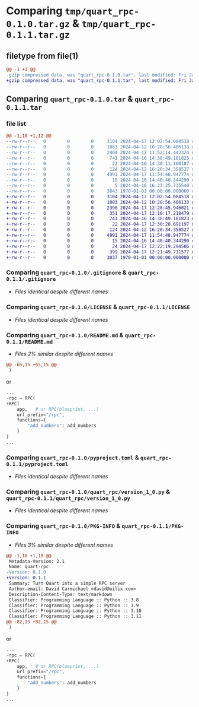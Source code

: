 # Comparing `tmp/quart_rpc-0.1.0.tar.gz` & `tmp/quart_rpc-0.1.1.tar.gz`

## filetype from file(1)

```diff
@@ -1 +1 @@
-gzip compressed data, was "quart_rpc-0.1.0.tar", last modified: Fri Jan  1 00:00:00 2016, max compression
+gzip compressed data, was "quart_rpc-0.1.1.tar", last modified: Fri Jan  1 00:00:00 2016, max compression
```

## Comparing `quart_rpc-0.1.0.tar` & `quart_rpc-0.1.1.tar`

### file list

```diff
@@ -1,10 +1,12 @@
--rw-r--r--   0        0        0     3104 2024-04-17 12:02:54.084518 quart_rpc-0.1.0/.gitignore
--rw-r--r--   0        0        0     1083 2024-04-12 10:28:56.406133 quart_rpc-0.1.0/LICENSE
--rw-r--r--   0        0        0     2404 2024-04-17 11:52:14.442324 quart_rpc-0.1.0/README.md
--rw-r--r--   0        0        0      741 2024-04-16 14:38:49.181823 quart_rpc-0.1.0/pyproject.toml
--rw-r--r--   0        0        0       22 2024-04-16 14:30:11.100187 quart_rpc-0.1.0/quart_rpc/__init__.py
--rw-r--r--   0        0        0      124 2024-04-12 16:20:34.358527 quart_rpc-0.1.0/quart_rpc/latest.py
--rw-r--r--   0        0        0     4991 2024-04-17 11:54:48.947774 quart_rpc-0.1.0/quart_rpc/version_1_0.py
--rw-r--r--   0        0        0       15 2024-04-16 14:40:40.344290 quart_rpc-0.1.0/requirements/development.txt
--rw-r--r--   0        0        0        5 2024-04-16 16:23:25.735540 quart_rpc-0.1.0/requirements/main.txt
--rw-r--r--   0        0        0     3043 1970-01-01 00:00:00.000000 quart_rpc-0.1.0/PKG-INFO
+-rw-r--r--   0        0        0     3104 2024-04-17 12:02:54.084518 quart_rpc-0.1.1/.gitignore
+-rw-r--r--   0        0        0     1083 2024-04-12 10:28:56.406133 quart_rpc-0.1.1/LICENSE
+-rw-r--r--   0        0        0     2398 2024-04-17 12:28:45.946021 quart_rpc-0.1.1/README.md
+-rw-r--r--   0        0        0      351 2024-04-17 12:10:17.218479 quart_rpc-0.1.1/app/__init__.py
+-rw-r--r--   0        0        0      741 2024-04-16 14:38:49.181823 quart_rpc-0.1.1/pyproject.toml
+-rw-r--r--   0        0        0       22 2024-04-17 12:30:28.691197 quart_rpc-0.1.1/quart_rpc/__init__.py
+-rw-r--r--   0        0        0      124 2024-04-12 16:20:34.358527 quart_rpc-0.1.1/quart_rpc/latest.py
+-rw-r--r--   0        0        0     4991 2024-04-17 11:54:48.947774 quart_rpc-0.1.1/quart_rpc/version_1_0.py
+-rw-r--r--   0        0        0       15 2024-04-16 14:40:40.344290 quart_rpc-0.1.1/requirements/development.txt
+-rw-r--r--   0        0        0       24 2024-04-17 12:22:19.294586 quart_rpc-0.1.1/requirements/main.txt
+-rw-r--r--   0        0        0      399 2024-04-17 12:21:49.711577 quart_rpc-0.1.1/test.py
+-rw-r--r--   0        0        0     3037 1970-01-01 00:00:00.000000 quart_rpc-0.1.1/PKG-INFO
```

### Comparing `quart_rpc-0.1.0/.gitignore` & `quart_rpc-0.1.1/.gitignore`

 * *Files identical despite different names*

### Comparing `quart_rpc-0.1.0/LICENSE` & `quart_rpc-0.1.1/LICENSE`

 * *Files identical despite different names*

### Comparing `quart_rpc-0.1.0/README.md` & `quart_rpc-0.1.1/README.md`

 * *Files 2% similar despite different names*

```diff
@@ -65,15 +65,15 @@
 )
 ```
 
 or 
 
 ```python
 ...
-rpc = RPC(
+RPC(
     app,   # or RPC(blueprint, ...)
     url_prefix="/rpc", 
     functions={
         "add_numbers": add_numbers
     }
 )
 ...
```

### Comparing `quart_rpc-0.1.0/pyproject.toml` & `quart_rpc-0.1.1/pyproject.toml`

 * *Files identical despite different names*

### Comparing `quart_rpc-0.1.0/quart_rpc/version_1_0.py` & `quart_rpc-0.1.1/quart_rpc/version_1_0.py`

 * *Files identical despite different names*

### Comparing `quart_rpc-0.1.0/PKG-INFO` & `quart_rpc-0.1.1/PKG-INFO`

 * *Files 3% similar despite different names*

```diff
@@ -1,10 +1,10 @@
 Metadata-Version: 2.1
 Name: quart-rpc
-Version: 0.1.0
+Version: 0.1.1
 Summary: Turn Quart into a simple RPC server
 Author-email: David Carmichael <david@uilix.com>
 Description-Content-Type: text/markdown
 Classifier: Programming Language :: Python :: 3.8
 Classifier: Programming Language :: Python :: 3.9
 Classifier: Programming Language :: Python :: 3.10
 Classifier: Programming Language :: Python :: 3.11
@@ -82,15 +82,15 @@
 )
 ```
 
 or 
 
 ```python
 ...
-rpc = RPC(
+RPC(
     app,   # or RPC(blueprint, ...)
     url_prefix="/rpc", 
     functions={
         "add_numbers": add_numbers
     }
 )
 ...
```

